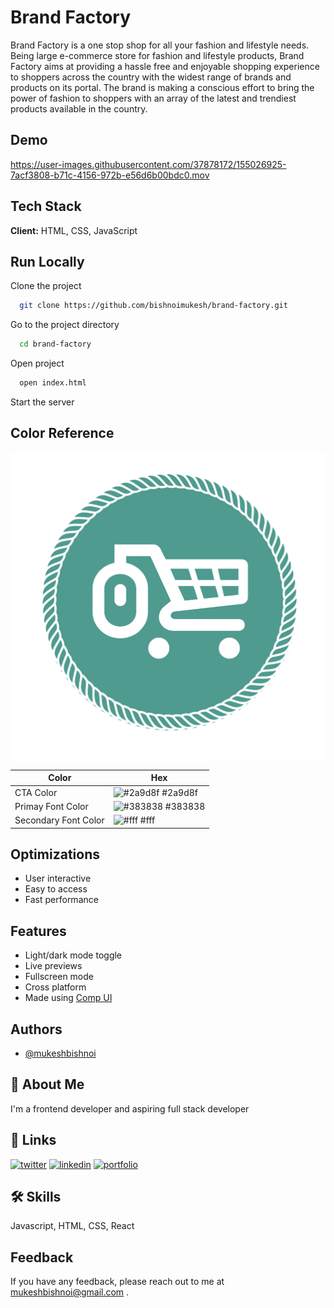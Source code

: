 
# Brand Factory

Brand Factory is a one stop shop for all your fashion and lifestyle needs. 
Being large e-commerce store for fashion and lifestyle products, 
Brand Factory aims at providing a hassle free and enjoyable shopping experience 
to shoppers across the country with the widest range of brands and products on its portal. 
The brand is making a conscious effort to bring the power of fashion to shoppers with an 
array of the latest and trendiest products available in the country.

## Demo
https://user-images.githubusercontent.com/37878172/155026925-7acf3808-b71c-4156-972b-e56d6b00bdc0.mov

## Tech Stack

**Client:** HTML, CSS, JavaScript


## Run Locally

Clone the project

```bash
  git clone https://github.com/bishnoimukesh/brand-factory.git
```

Go to the project directory

```bash
  cd brand-factory
```

Open project

```bash
  open index.html
```

Start the server

## Color Reference
![Logo](https://github.com/bishnoimukesh/brand-factory/blob/development/img/brand-logo.png)


| Color             | Hex                                                                |
| ----------------- | ------------------------------------------------------------------ |
| CTA Color | ![#2a9d8f](https://via.placeholder.com/10/0a192f?text=+) #2a9d8f |
| Primay Font Color | ![#383838](https://via.placeholder.com/10/0a192f?text=+) #383838 |
| Secondary Font Color | ![#fff](https://via.placeholder.com/10/0a192f?text=+) #fff |

## Optimizations

- User interactive 
- Easy to access
- Fast performance

## Features

- Light/dark mode toggle
- Live previews
- Fullscreen mode
- Cross platform
- Made using [Comp UI](https://comp-ui.netlify.app/)

## Authors
- [@mukeshbishnoi](https://www.github.com/bishnoimukesh)

## 🚀 About Me
I'm a frontend developer and aspiring full stack developer


## 🔗 Links
[![twitter](https://img.shields.io/badge/twitter-1DA1F2?style=for-the-badge&logo=twitter&logoColor=white)](https://twitter.com/_mukeshbishnoi)
[![linkedin](https://img.shields.io/badge/linkedin-0A66C2?style=for-the-badge&logo=linkedin&logoColor=white)](https://www.linkedin.com/in/bishnoimukesh/)
[![portfolio](https://img.shields.io/badge/my_portfolio-000?style=for-the-badge&logo=ko-fi&logoColor=white)](https://mukeshportfolio.netlify.app/)


## 🛠 Skills
Javascript, HTML, CSS, React

## Feedback

If you have any feedback, please reach out to me at mukeshbishnoi@gmail.com .

